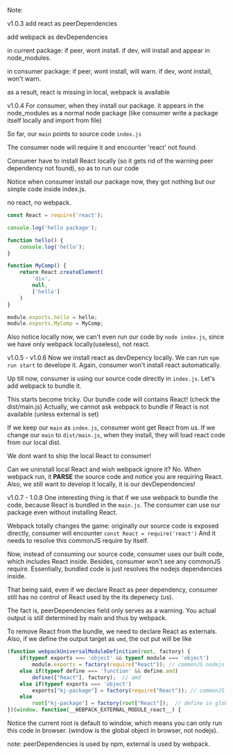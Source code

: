 Note:

v1.0.3
add react as peerDependencies

add webpack as devDependencies

in current package: 
if peer, wont install.
if dev, will install and appear in node_modules.

in consumer package:
if peer, wont install, will warn.
if dev, wont install, won't warn.

as a result, react is missing in local, webpack is available

v1.0.4
For consumer, when they install our package. it appears in the node_modules as a normal node package (like consumer write a package itself locally and import from file)

So far, our `main` points to source code `index.js`

The consumer node will require it and encounter 'react' not found.

Consumer have to install React locally (so it gets rid of the warning peer dependency not found), so as to run our code

Notice when consumer install our package now, they got nothing but our simple code inside index.js.

no react, no webpack.

```javascript
const React = require('react');

console.log('hello package');

function hello() {
    console.log('hello');
}

function MyComp() {
    return React.createElement(
        'div',
        null,
        ['hello']
    )
}

module.exports.hello = hello;
module.exports.MyComp = MyComp;
```

Also notice locally now, we can't even run our code by `node index.js`, since we have only webpack locally(useless), not react.

v1.0.5 - v1.0.6
Now we install react as devDepency locally. We can run `npm run start` to develope it.
Again, consumer won't install react automatically.

Up till now, consumer is using our source code directly in `index.js`. Let's add webpack to bundle it.

This starts become tricky. Our bundle code will contains React! (check the dist/main.js)
Actually, we cannot ask webpack to bundle if React is not available (unless external is set)

If we keep our `main` as `index.js`, consumer wont get React from us.
If we change our `main` to `dist/main.js`, when they install, they will load react code from our local dist.

We dont want to ship the local React to consumer!

Can we uninstall local React and wish webpack ignore it? No. When webpack run, it __PARSE__ the source code and notice you are requiring React.
Also, we still want to develop it locally, it is our devDependencies!

v1.0.7 - 1.0.8
One interesting thing is that if we use webpack to bundle the code, because React is bundled in the `main.js`. The consumer can use our package even without installing React.

Webpack totally changes the game: originally our source code is exposed directly, consumer will encounter
`const React = require('react')`
And it needs to resolve this commonJS require by itself.

Now, instead of consuming our source code, consumer uses our built code, which includes React inside. Besides, consumer won't see any commonJS require. Essentially, bundled code is just resolves the nodejs dependencies inside. 

That being said, even if we declare React as peer dependency, consumer still has no control of React used by the its depenecy (us).

The fact is, peerDependencies field only serves as a warning. You actual output is still determined by main and thus by webpack.

To remove React from the bundle, we need to declare React as externals. Also, if we define the output target as `umd`, the out put will be like

```javascript
(function webpackUniversalModuleDefinition(root, factory) {
	if(typeof exports === 'object' && typeof module === 'object')
		module.exports = factory(require("React")); // commonJS nodejs new spec
	else if(typeof define === 'function' && define.amd)
		define(["React"], factory);  // amd
	else if(typeof exports === 'object')
		exports["kj-package"] = factory(require("React")); // commonJS strict
	else
		root["kj-package"] = factory(root["React"]);  // define in global directly
})(window, function(__WEBPACK_EXTERNAL_MODULE_react__) {
```

Notice the current root is default to window, which means you can only run this code in browser. (window is the global object in browser, not nodejs).

note: peerDependencies is used by npm, external is used by webpack.
